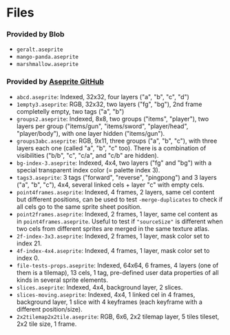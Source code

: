 # Files

### Provided by Blob
* `geralt.aseprite`
* `mango-panda.aseprite`
* `marshmallow.aseprite`

### Provided by  [Aseprite GitHub](https://github.com/aseprite/aseprite/tree/main/tests/sprites)
* `abcd.aseprite`: Indexed, 32x32, four layers ("a", "b", "c", "d")
* `1empty3.aseprite`: RGB, 32x32, two layers ("fg", "bg"), 2nd frame
    completelly empty, two tags ("a", "b")
* `groups2.aseprite`: Indexed, 8x8, two groups ("items", "player"),
    two layers per group ("items/gun", "items/sword", "player/head",
    "player/body"), with one layer hidden ("items/gun").
* `groups3abc.aseprite`: RGB, 9x11, three groups ("a", "b", "c"), with
    three layers each one (called "a", "b", "c" too). There is a
    combination of visibilities ("b/b", "c", "c/a", and "c/b" are
    hidden).
* `bg-index-3.aseprite`: Indexed, 4x4, two layers ("fg" and "bg")
    with a special transparent index color (= palette index 3).
* `tags3.aseprite`: 3 tags ("forward", "reverse", "pingpong") and 3
    layers ("a", "b", "c"), 4x4, several linked cels + layer "c" with
    empty cels.
* `point4frames.aseprite`: Indexed, 4 frames, 2 layers, same cel
    content but different positions, can be used to test
  `-merge-duplicates` to check if all cels go to the same sprite sheet
    position.
* `point2frames.aseprite`: Indexed, 2 frames, 1 layer, same cel
    content as in `point4frames.aseprite`. Useful to test if
    `"sourceSize"` is different when two cels from different sprites are
    merged in the same texture atlas.
* `2f-index-3x3.aseprite`: Indexed, 2 frames, 1 layer, mask color set
    to index 21.
* `4f-index-4x4.aseprite`: Indexed, 4 frames, 1 layer, mask color set
    to index 0.
* `file-tests-props.aseprite`: Indexed, 64x64, 6 frames, 4 layers (one
    of them is a tilemap), 13 cels, 1 tag, pre-defined user data
    properties of all kinds in several sprite elements.
* `slices.aseprite`: Indexed, 4x4, background layer, 2 slices.
* `slices-moving.aseprite`: Indexed, 4x4, 1 linked cel in 4 frames,
    background layer, 1 slice with 4 keyframes (each keyframe with a
    different position/size).
* `2x2tilemap2x2tile.aseprite`: RGB, 6x6, 2x2 tilemap layer, 5 tiles tileset,
    2x2 tile size, 1 frame.
